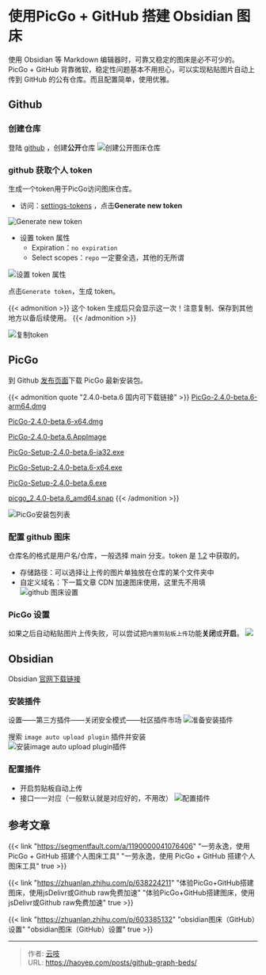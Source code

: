 # 使用PicGo + GitHub 搭建 Obsidian 图床


使用 Obsidian 等 Markdown 编辑器时，可靠又稳定的图床是必不可少的。PicGo + GitHub 背靠微软，稳定性问题基本不用担心，可以实现粘贴图片自动上传到 GitHub 的公有仓库。而且配置简单，使用优雅。

<!--more-->

## Github
### 创建仓库
登陆 [github]( https://github.com/ ) ，创建**公开**仓库
![创建公开图床仓库](https://cdn.haoyep.com/gh/leegical/Blog_img/cdnimg/202312141532137.png)
### github 获取个人 token
生成一个token用于PicGo访问图床仓库。
- 访问：[settings-tokens](https://github.com/settings/tokens) ，点击**Generate new token**

![Generate new token](https://cdn.haoyep.com/gh/leegical/Blog_img/cdnimg/202312141534671.png)

- 设置 token 属性
	- Expiration：`no expiration`
	- Select scopes：`repo` 一定要全选，其他的无所谓

![设置 token 属性](https://cdn.haoyep.com/gh/leegical/Blog_img/cdnimg/202312141536361.png)

点击`Generate token`，生成 token。

{{< admonition >}}
这个 token 生成后只会显示这一次！注意复制、保存到其他地方以备后续使用。
{{< /admonition >}}

![复制token](https://cdn.haoyep.com/gh/leegical/Blog_img/cdnimg/202312141537568.png)

## PicGo
到 Github [发布页面](https://github.com/Molunerfinn/PicGo/releases)下载 PicGo 最新安装包。

{{< admonition quote "2.4.0-beta.6 国内可下载链接" >}}
[PicGo-2.4.0-beta.6-arm64.dmg](https://picgo-release.molunerfinn.com/2.4.0-beta.6/PicGo-2.4.0-beta.6-arm64.dmg)

[PicGo-2.4.0-beta.6-x64.dmg](https://picgo-release.molunerfinn.com/2.4.0-beta.6/PicGo-2.4.0-beta.6-x64.dmg)  

[PicGo-2.4.0-beta.6.AppImage](https://picgo-release.molunerfinn.com/2.4.0-beta.6/PicGo-2.4.0-beta.6.AppImage)  

[PicGo-Setup-2.4.0-beta.6-ia32.exe](https://picgo-release.molunerfinn.com/2.4.0-beta.6/PicGo-Setup-2.4.0-beta.6-ia32.exe)  

[PicGo-Setup-2.4.0-beta.6-x64.exe](https://picgo-release.molunerfinn.com/2.4.0-beta.6/PicGo-Setup-2.4.0-beta.6-x64.exe)  

[PicGo-Setup-2.4.0-beta.6.exe](https://picgo-release.molunerfinn.com/2.4.0-beta.6/PicGo-Setup-2.4.0-beta.6.exe)  

[picgo_2.4.0-beta.6_amd64.snap](https://picgo-release.molunerfinn.com/2.4.0-beta.6/picgo_2.4.0-beta.6_amd64.snap)
{{< /admonition >}}

![PicGo安装包列表](https://cdn.haoyep.com/gh/leegical/Blog_img/cdnimg/202312141544560.png)
### 配置 github 图床 
仓库名的格式是用户名/仓库，一般选择 main 分支。token 是 [1.2](#2-github-获取个人-token) 中获取的。
- 存储路径：可以选择让上传的图片单独放在仓库的某个文件夹中
- 自定义域名：下一篇文章 CDN 加速图床使用，这里先不用填
![github 图床设置](https://cdn.haoyep.com/gh/leegical/Blog_img/cdnimg/202312141548347.png)

### PicGo 设置
如果之后自动粘贴图片上传失败，可以尝试把`内置剪贴板上传`功能**关闭**或**开启**。
![](https://cdn.haoyep.com/gh/leegical/Blog_img/cdnimg/202312141553080.png)
## Obsidian
Obsidian [官网下载链接](https://obsidian.md/download)
### 安装插件
设置——第三方插件——关闭安全模式——社区插件市场
![准备安装插件](https://cdn.haoyep.com/gh/leegical/Blog_img/cdnimg/202312141604322.png)

搜索 `image auto upload plugin` 插件并安装
![安装image auto upload plugin插件](https://cdn.haoyep.com/gh/leegical/Blog_img/cdnimg/202312141605566.png)

### 配置插件
- 开启剪贴板自动上传
- 接口一一对应（一般默认就是对应好的，不用改）
![配置插件](https://cdn.haoyep.com/gh/leegical/Blog_img/cdnimg/202312141610850.png)

## 参考文章
{{< link "https://segmentfault.com/a/1190000041076406" "一劳永逸，使用 PicGo + GitHub 搭建个人图床工具" "一劳永逸，使用 PicGo + GitHub 搭建个人图床工具" true >}}

{{< link "https://zhuanlan.zhihu.com/p/638224211" "体验PicGo+GitHub搭建图床，使用jsDelivr或Github raw免费加速" "体验PicGo+GitHub搭建图床，使用jsDelivr或Github raw免费加速" true >}}

{{< link "https://zhuanlan.zhihu.com/p/603385132" "obsidian图床（GitHub）设置" "obsidian图床（GitHub）设置" true >}}


---

> 作者: [云吱](https://haoyep.com/)  
> URL: https://haoyep.com/posts/github-graph-beds/  

